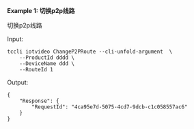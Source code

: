 **Example 1: 切换p2p线路**

切换p2p线路

Input: 

```
tccli iotvideo ChangeP2PRoute --cli-unfold-argument  \
    --ProductId dddd \
    --DeviceName ddd \
    --RouteId 1
```

Output: 
```
{
    "Response": {
        "RequestId": "4ca95e7d-5075-4cd7-9dcb-c1c058557ac6"
    }
}
```

